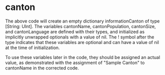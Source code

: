 # canton

The above code will create an empty dictionary informationCanton of type [String: UInt]. The variables cantonName, cantonPopulation, cantonSize, and cantonLanguage are defined with their types, and initialized as implicitly unwrapped optionals with a value of nil. The ! symbol after the type indicates that these variables are optional and can have a value of nil at the time of initialization.

To use these variables later in the code, they should be assigned an actual value, as demonstrated with the assignment of "Sample Canton" to cantonName in the corrected code.
